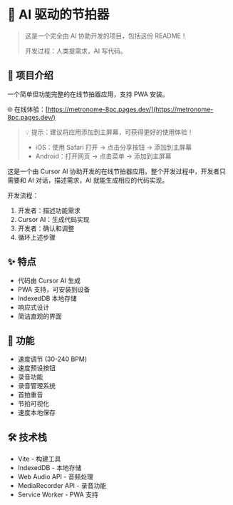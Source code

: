 # 🎵 AI 驱动的节拍器

> 这是一个完全由 AI 协助开发的项目，包括这份 README！
>
> 开发过程：人类提需求，AI 写代码。

## 🤖 项目介绍

一个简单但功能完整的在线节拍器应用，支持 PWA 安装。

🌐 在线体验：[https://metronome-8pc.pages.dev/](https://metronome-8pc.pages.dev/)

> 💡 提示：建议将应用添加到主屏幕，可获得更好的使用体验！
>
> - iOS：使用 Safari 打开 → 点击分享按钮 → 添加到主屏幕
> - Android：打开网页 → 点击菜单 → 添加到主屏幕

这是一个由 Cursor AI 协助开发的在线节拍器应用。整个开发过程中，开发者只需要和 AI 对话，描述需求，AI 就能生成相应的代码实现。

开发流程：

1. 开发者：描述功能需求
2. Cursor AI：生成代码实现
3. 开发者：确认和调整
4. 循环上述步骤

## ✨ 特点

- 代码由 Cursor AI 生成
- PWA 支持，可安装到设备
- IndexedDB 本地存储
- 响应式设计
- 简洁直观的界面

## 🎯 功能

- 速度调节 (30-240 BPM)
- 速度预设按钮
- 录音功能
- 录音管理系统
- 首拍重音
- 节拍可视化
- 速度本地保存

## 🛠 技术栈

- Vite - 构建工具
- IndexedDB - 本地存储
- Web Audio API - 音频处理
- MediaRecorder API - 录音功能
- Service Worker - PWA 支持
